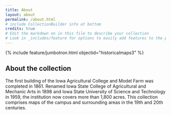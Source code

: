 ```yaml
---
title: About
layout: about
permalink: /about.html
# include CollectionBuilder info at bottom
credits: true
# Edit the markdown on in this file to describe your collection
# Look in _includes/feature for options to easily add features to the page
---
```


{% include feature/jumbotron.html objectid="historicalmaps3" %} 

## About the collection

The first building of the Iowa Agricultural College and Model Farm was completed in 1861. Renamed Iowa State College of Agricultural and Mechanic Arts in 1898 and Iowa State University of Science and Technology in 1959, the institution now covers more than 1,800 acres. This collection comprises maps of the campus and surrounding areas in the 19th and 20th centuries.
